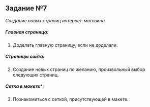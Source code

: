 ## Задание №7
*Создание новых страниц интернет-магазина.*

##### Главная страница:
1. Доделать главную страницу, если не доделали.


##### Страницы сайта:
2. Создание новых страниц по желанию, произвольный выбор следующих страниц.

##### Сетка в макете*:
3. Познакомиться с сеткой, присутствующей в макете.









